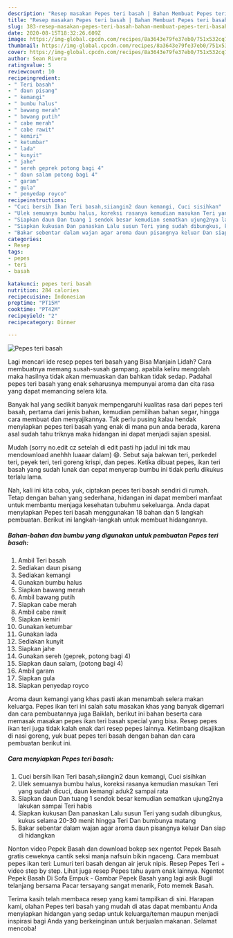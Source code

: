 ```yaml
---
description: "Resep masakan Pepes teri basah | Bahan Membuat Pepes teri basah Yang Sedap"
title: "Resep masakan Pepes teri basah | Bahan Membuat Pepes teri basah Yang Sedap"
slug: 383-resep-masakan-pepes-teri-basah-bahan-membuat-pepes-teri-basah-yang-sedap
date: 2020-08-15T18:32:26.609Z
image: https://img-global.cpcdn.com/recipes/8a3643e79fe37eb0/751x532cq70/pepes-teri-basah-foto-resep-utama.jpg
thumbnail: https://img-global.cpcdn.com/recipes/8a3643e79fe37eb0/751x532cq70/pepes-teri-basah-foto-resep-utama.jpg
cover: https://img-global.cpcdn.com/recipes/8a3643e79fe37eb0/751x532cq70/pepes-teri-basah-foto-resep-utama.jpg
author: Sean Rivera
ratingvalue: 5
reviewcount: 10
recipeingredient:
- " Teri basah"
- " daun pisang"
- " kemangi"
- " bumbu halus"
- " bawang merah"
- " bawang putih"
- " cabe merah"
- " cabe rawit"
- " kemiri"
- " ketumbar"
- " lada"
- " kunyit"
- " jahe"
- " sereh geprek potong bagi 4"
- " daun salam potong bagi 4"
- " garam"
- " gula"
- " penyedap royco"
recipeinstructions:
- "Cuci bersih Ikan Teri basah,siiangin2 daun kemangi, Cuci sisihkan"
- "Ulek semuanya bumbu halus, koreksi rasanya kemudian masukan Teri yang sudah dicuci, daun kemangi aduk2 sampai rata"
- "Siapkan daun Dan tuang 1 sendok besar kemudian sematkan ujung2nya lakukan sampai Teri habis"
- "Siapkan kukusan Dan panaskan Lalu susun Teri yang sudah dibungkus, kukus selama 20-30 menit hingga Teri Dan bumbunya matang"
- "Bakar sebentar dalam wajan agar aroma daun pisangnya keluar Dan siap di hidangkan"
categories:
- Resep
tags:
- pepes
- teri
- basah

katakunci: pepes teri basah 
nutrition: 284 calories
recipecuisine: Indonesian
preptime: "PT15M"
cooktime: "PT42M"
recipeyield: "2"
recipecategory: Dinner

---
```



![Pepes teri basah](https://img-global.cpcdn.com/recipes/8a3643e79fe37eb0/751x532cq70/pepes-teri-basah-foto-resep-utama.jpg)

Lagi mencari ide resep pepes teri basah yang Bisa Manjain Lidah? Cara membuatnya memang susah-susah gampang. apabila keliru mengolah maka hasilnya tidak akan memuaskan dan bahkan tidak sedap. Padahal pepes teri basah yang enak seharusnya mempunyai aroma dan cita rasa yang dapat memancing selera kita.

Banyak hal yang sedikit banyak mempengaruhi kualitas rasa dari pepes teri basah, pertama dari jenis bahan, kemudian pemilihan bahan segar, hingga cara membuat dan menyajikannya. Tak perlu pusing kalau hendak menyiapkan pepes teri basah yang enak di mana pun anda berada, karena asal sudah tahu triknya maka hidangan ini dapat menjadi sajian spesial.

Mudah (sorry no.edit cz setelah di edit pasti hp jadul ini tdk mau mendownload anehhh luaaar dalam) 😄. Sebut saja bakwan teri, perkedel teri, peyek teri, teri goreng krispi, dan pepes. Ketika dibuat pepes, ikan teri basah yang sudah lunak dan cepat menyerap bumbu ini tidak perlu dikukus terlalu lama.


Nah, kali ini kita coba, yuk, ciptakan pepes teri basah sendiri di rumah. Tetap dengan bahan yang sederhana, hidangan ini dapat memberi manfaat untuk membantu menjaga kesehatan tubuhmu sekeluarga. Anda dapat menyiapkan Pepes teri basah menggunakan 18 bahan dan 5 langkah pembuatan. Berikut ini langkah-langkah untuk membuat hidangannya.

<!--inarticleads1-->

##### Bahan-bahan dan bumbu yang digunakan untuk pembuatan Pepes teri basah:

1. Ambil  Teri basah
1. Sediakan  daun pisang
1. Sediakan  kemangi
1. Gunakan  bumbu halus
1. Siapkan  bawang merah
1. Ambil  bawang putih
1. Siapkan  cabe merah
1. Ambil  cabe rawit
1. Siapkan  kemiri
1. Gunakan  ketumbar
1. Gunakan  lada
1. Sediakan  kunyit
1. Siapkan  jahe
1. Gunakan  sereh (geprek, potong bagi 4)
1. Siapkan  daun salam, (potong bagi 4)
1. Ambil  garam
1. Siapkan  gula
1. Siapkan  penyedap royco


Aroma daun kemangi yang khas pasti akan menambah selera makan keluarga. Pepes ikan teri ini salah satu masakan khas yang banyak digemari dan cara pembuatannya juga Baiklah, berikut ini bahan beserta cara memasak masakan pepes ikan teri basah special yang bisa. Resep pepes ikan teri juga tidak kalah enak dari resep pepes lainnya. Ketimbang disajikan di nasi goreng, yuk buat pepes teri basah dengan bahan dan cara pembuatan berikut ini. 

<!--inarticleads2-->

##### Cara menyiapkan Pepes teri basah:

1. Cuci bersih Ikan Teri basah,siiangin2 daun kemangi, Cuci sisihkan
1. Ulek semuanya bumbu halus, koreksi rasanya kemudian masukan Teri yang sudah dicuci, daun kemangi aduk2 sampai rata
1. Siapkan daun Dan tuang 1 sendok besar kemudian sematkan ujung2nya lakukan sampai Teri habis
1. Siapkan kukusan Dan panaskan Lalu susun Teri yang sudah dibungkus, kukus selama 20-30 menit hingga Teri Dan bumbunya matang
1. Bakar sebentar dalam wajan agar aroma daun pisangnya keluar Dan siap di hidangkan


Nonton video Pepek Basah dan download bokep sex ngentot Pepek Basah gratis ceweknya cantik seksi manja nafsuin bikin ngaceng. Cara membuat pepes ikan teri: Lumuri teri basah dengan air jeruk nipis. Resep Pepes Teri + video step by step. Lihat juga resep Pepes tahu ayam enak lainnya. Ngentot Pepek Basah Di Sofa Empuk - Gambar Pepek Basah yang lagi asik Bugil telanjang bersama Pacar tersayang sangat menarik, Foto memek Basah. 

Terima kasih telah membaca resep yang kami tampilkan di sini. Harapan kami, olahan Pepes teri basah yang mudah di atas dapat membantu Anda menyiapkan hidangan yang sedap untuk keluarga/teman maupun menjadi inspirasi bagi Anda yang berkeinginan untuk berjualan makanan. Selamat mencoba!
